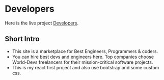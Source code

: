 # Developers

Here is the live project [Developers](https://w-developers.netlify.app/).

## Short Intro

* This site is a marketplace for Best Engineers, Programmers & coders.
* You can hire best devs and engineers here. Top companies choose World-Devs freelancers for their           mission-critical software projects.
* This is my react first project and also use bootstrap and some custom css.
